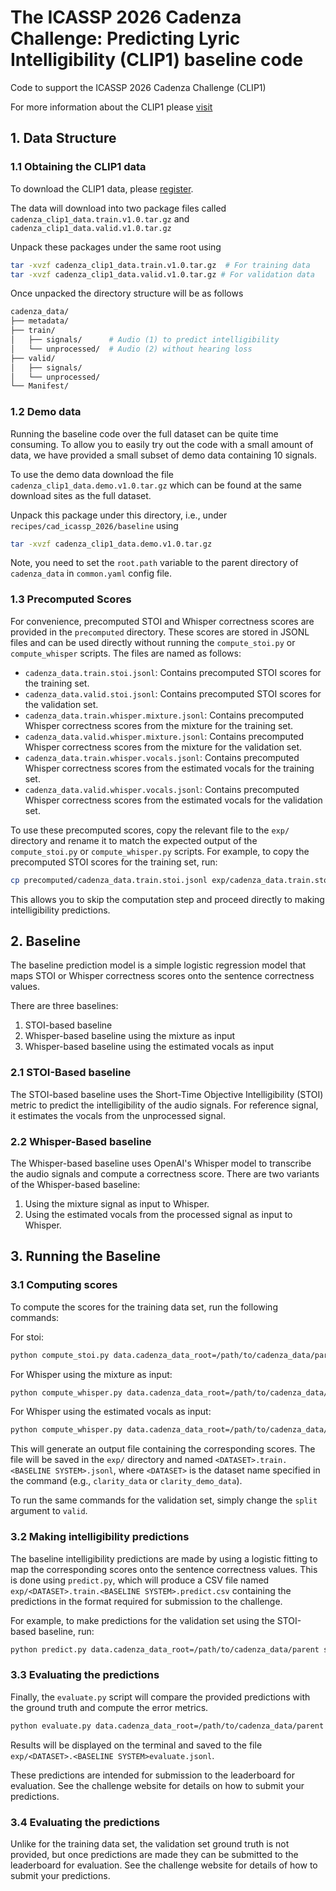 # The ICASSP 2026 Cadenza Challenge: Predicting Lyric Intelligibility (CLIP1) baseline code

Code to support the ICASSP 2026 Cadenza Challenge (CLIP1)

For more information about the CLIP1 please [visit](https://cadenzachallenge.org/)

## 1. Data Structure

### 1.1 Obtaining the CLIP1 data

To download the CLIP1 data, please [register](https://cadenzachallenge.org/docs/clip1/take_part/registration).

The data will download into two package files called `cadenza_clip1_data.train.v1.0.tar.gz` and `cadenza_clip1_data.valid.v1.0.tar.gz`

Unpack these packages under the same root using

```bash
tar -xvzf cadenza_clip1_data.train.v1.0.tar.gz  # For training data
tar -xvzf cadenza_clip1_data.valid.v1.0.tar.gz # For validation data
```

Once unpacked the directory structure will be as follows

```bash
cadenza_data/
├── metadata/
├── train/
│   ├── signals/      # Audio (1) to predict intelligibility
│   └── unprocessed/  # Audio (2) without hearing loss
├── valid/
│   ├── signals/
│   └── unprocessed/
└── Manifest/
```

### 1.2 Demo data

Running the baseline code over the full dataset can be quite time consuming.
To allow you to easily try out the code with a small amount of data, we have provided a small subset of demo data containing 10 signals.

To use the demo data download the file `cadenza_clip1_data.demo.v1.0.tar.gz` which can be found at the same download sites as the full dataset.

Unpack this package under this directory, i.e., under `recipes/cad_icassp_2026/baseline` using

```bash
tar -xvzf cadenza_clip1_data.demo.v1.0.tar.gz
```

Note, you need to set the `root.path` variable to the parent directory of `cadenza_data` in `common.yaml` config file.

### 1.3 Precomputed Scores

For convenience, precomputed STOI and Whisper correctness scores are provided in the `precomputed` directory.
These scores are stored in JSONL files and can be used directly without running the `compute_stoi.py` or `compute_whisper` scripts.
The files are named as follows:

- `cadenza_data.train.stoi.jsonl`: Contains precomputed STOI scores for the training set.
- `cadenza_data.valid.stoi.jsonl`: Contains precomputed STOI scores for the validation set.
- `cadenza_data.train.whisper.mixture.jsonl`: Contains precomputed Whisper correctness scores from the mixture for the training set.
- `cadenza_data.valid.whisper.mixture.jsonl`: Contains precomputed Whisper correctness scores from the mixture for the validation set.
- `cadenza_data.train.whisper.vocals.jsonl`: Contains precomputed Whisper correctness scores from the estimated vocals for the training set.
- `cadenza_data.valid.whisper.vocals.jsonl`: Contains precomputed Whisper correctness scores from the estimated vocals for the validation set.

To use these precomputed scores, copy the relevant file to the `exp/` directory and rename it to match the expected output of the `compute_stoi.py` or `compute_whisper.py` scripts.
For example, to copy the precomputed STOI scores for the training set, run:

```bash
cp precomputed/cadenza_data.train.stoi.jsonl exp/cadenza_data.train.stoi.jsonl
```

This allows you to skip the computation step and proceed directly to making intelligibility predictions.

## 2. Baseline

The baseline prediction model is a simple logistic regression model that maps STOI or Whisper correctness scores onto the sentence correctness values.

There are three baselines:

1. STOI-based baseline
2. Whisper-based baseline using the mixture as input
3. Whisper-based baseline using the estimated vocals as input

### 2.1 STOI-Based baseline

The STOI-based baseline uses the Short-Time Objective Intelligibility (STOI) metric to predict the intelligibility of the audio signals.
For reference signal, it estimates the vocals from the unprocessed signal.

### 2.2 Whisper-Based baseline

The Whisper-based baseline uses OpenAI's Whisper model to transcribe the audio signals and compute a correctness score.
There are two variants of the Whisper-based baseline:

1. Using the mixture signal as input to Whisper.
2. Using the estimated vocals from the processed signal as input to Whisper.

## 3. Running the Baseline

### 3.1 Computing scores

To compute the scores for the training data set, run the following commands:

For stoi:

```bash
python compute_stoi.py data.cadenza_data_root=/path/to/cadenza_data/parent split=train baseline.system=stoi
```

For Whisper using the mixture as input:

```bash
python compute_whisper.py data.cadenza_data_root=/path/to/cadenza_data/parent split=train baseline.system=whisper.mixture
```

For Whisper using the estimated vocals as input:

```bash
python compute_whisper.py data.cadenza_data_root=/path/to/cadenza_data/parent split=train baseline.system=whisper.vocals
```

This will generate an output file containing the corresponding scores.
The file will be saved in the `exp/` directory and named `<DATASET>.train.<BASELINE SYSTEM>.jsonl`, where `<DATASET>` is the dataset name specified in the command (e.g., `clarity_data` or `clarity_demo_data`).

To run the same commands for the validation set, simply change the `split` argument to `valid`.

### 3.2 Making intelligibility predictions

The baseline intelligibility predictions are made by using a logistic fitting to map the corresponding scores onto the sentence correctness values.
This is done using `predict.py`, which will produce a CSV file named `exp/<DATASET>.train.<BASELINE SYSTEM>.predict.csv` containing the predictions in the format required for submission to the challenge.

For example, to make predictions for the validation set using the STOI-based baseline, run:

```bash
python predict.py data.cadenza_data_root=/path/to/cadenza_data/parent split=valid baseline.system=stoi
```

### 3.3 Evaluating the predictions

Finally, the `evaluate.py` script will compare the provided predictions with the ground truth and compute the error metrics.

```bash
python evaluate.py data.cadenza_data_root=/path/to/cadenza_data/parent split=valid baseline.system=stoi
```

Results will be displayed on the terminal and saved to the file `exp/<DATASET>.<BASELINE SYSTEM>evaluate.jsonl`.

These predictions are intended for submission to the leaderboard for evaluation. See the challenge website for details on how to submit your predictions.

### 3.4 Evaluating the predictions

Unlike for the training data set, the validation set ground truth is not provided, but once predictions are made they can be submitted to the leaderboard for evaluation.
See the challenge website for details of how to submit your predictions.
